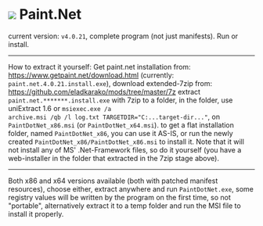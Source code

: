 <h1><img src="resources/icon.png"/> Paint.Net</h1>

current version: <code>v4.0.21</code>,
complete program (not just manifests).
Run or install.

<hr/>

How to extract it yourself:
Get paint.net installation from: https://www.getpaint.net/download.html (currently: <code>paint.net.4.0.21.install.exe</code>), 
download extended-7zip from: https://github.com/eladkarako/mods/tree/master/7z
extract <code>paint.net.*******.install.exe</code> with 7zip to a folder,
in the folder, use uniExtract 1.6 or <code>msiexec.exe /a archive.msi /qb /l log.txt TARGETDIR="C:...target-dir..."</code>,
on <code>PaintDotNet_x86.msi</code> (or <code>PaintDotNet_x64.msi</code>).
to get a flat installation folder, named <code>PaintDotNet_x86</code>,
you can use it AS-IS, or run the newly created <code>PaintDotNet_x86/PaintDotNet_x86.msi</code> to install it.
Note that it will not install any of MS' .Net-Framework files, so do it yourself (you have a web-installer in the folder that extracted in the 7zip stage above).

<hr/>

Both x86 and x64 versions available (both with patched manifest resources),
choose either, extract anywhere and run <code>PaintDotNet.exe</code>,
some registry values will be written by the program on the first time,
so not "portable",
alternatively extract it to a temp folder and run the MSI file to install it properly.